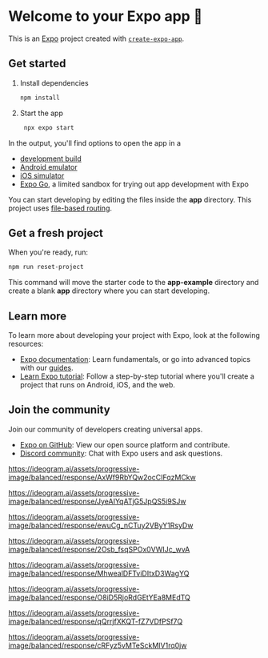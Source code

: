# Welcome to your Expo app 👋

This is an [Expo](https://expo.dev) project created with [`create-expo-app`](https://www.npmjs.com/package/create-expo-app).

## Get started

1. Install dependencies

   ```bash
   npm install
   ```

2. Start the app

   ```bash
    npx expo start
   ```

In the output, you'll find options to open the app in a

- [development build](https://docs.expo.dev/develop/development-builds/introduction/)
- [Android emulator](https://docs.expo.dev/workflow/android-studio-emulator/)
- [iOS simulator](https://docs.expo.dev/workflow/ios-simulator/)
- [Expo Go](https://expo.dev/go), a limited sandbox for trying out app development with Expo

You can start developing by editing the files inside the **app** directory. This project uses [file-based routing](https://docs.expo.dev/router/introduction).

## Get a fresh project

When you're ready, run:

```bash
npm run reset-project
```

This command will move the starter code to the **app-example** directory and create a blank **app** directory where you can start developing.

## Learn more

To learn more about developing your project with Expo, look at the following resources:

- [Expo documentation](https://docs.expo.dev/): Learn fundamentals, or go into advanced topics with our [guides](https://docs.expo.dev/guides).
- [Learn Expo tutorial](https://docs.expo.dev/tutorial/introduction/): Follow a step-by-step tutorial where you'll create a project that runs on Android, iOS, and the web.

## Join the community

Join our community of developers creating universal apps.

- [Expo on GitHub](https://github.com/expo/expo): View our open source platform and contribute.
- [Discord community](https://chat.expo.dev): Chat with Expo users and ask questions.




https://ideogram.ai/assets/progressive-image/balanced/response/AxWf9RbYQw2ocCIFqzMCkw

https://ideogram.ai/assets/progressive-image/balanced/response/JyeAIYqATjG5JpQS5i9SJw

https://ideogram.ai/assets/progressive-image/balanced/response/ewuCg_nCTuy2VByY1RsyDw

https://ideogram.ai/assets/progressive-image/balanced/response/2Osb_fsqSPOx0VWIJc_wvA

https://ideogram.ai/assets/progressive-image/balanced/response/MhwealDFTviDItxD3WagYQ

https://ideogram.ai/assets/progressive-image/balanced/response/O8iD5RjoRdGEtYEa8MEdTQ

https://ideogram.ai/assets/progressive-image/balanced/response/qQrrjfXKQT-fZ7VDfPSf7Q


https://ideogram.ai/assets/progressive-image/balanced/response/cRFyz5vMTeSckMIV1rq0jw